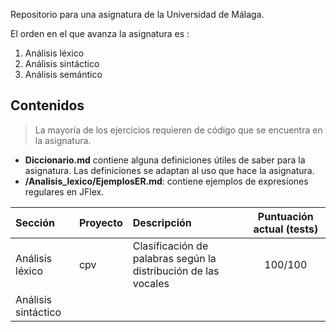Repositorio para una asignatura de la Universidad de Málaga.

El orden en el que avanza la asignatura es :
1. Análisis léxico
2. Análisis sintáctico
3. Análisis semántico

## Contenidos
> La mayoría de los ejercicios requieren de código que se encuentra en la asignatura. 

* **Diccionario.md** contiene alguna definiciones útiles de saber para la asignatura. Las definiciones se adaptan al uso que hace la asignatura.
* **/Analisis_lexico/EjemplosER.md**: contiene ejemplos de expresiones regulares en JFlex.

| Sección             | Proyecto | Descripción | Puntuación actual (tests) |
|:--------------------|:---------|:------------|:-------------------------:|
| Análisis léxico | cpv | Clasificación de palabras según la distribución de las vocales | 100/100|
| Análisis sintáctico 